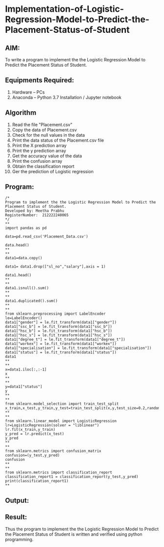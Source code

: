 # Implementation-of-Logistic-Regression-Model-to-Predict-the-Placement-Status-of-Student

## AIM:
To write a program to implement the the Logistic Regression Model to Predict the Placement Status of Student.

## Equipments Required:
1. Hardware – PCs
2. Anaconda – Python 3.7 Installation / Jupyter notebook

## Algorithm
1. Read the file "Placement.csv"
2. Copy the data of Placement.csv
3. Check for the null values in the data
4. Print the data status of the Placement.csv file
5. Print the X prediction array
6. Print the y prediction array
7. Get the accuracy value of the data
8. Print the confusion array 
9. Obtain the classification report
10. Ger the prediction of Logistic regression

## Program:
```
/*
Program to implement the the Logistic Regression Model to Predict the Placement Status of Student.
Developed by: Meetha Prabhu
RegisterNumber:  212222240065
*/
**
import pandas as pd 
 
data=pd.read_csv('Placement_Data.csv')

data.head()
**
**
data1=data.copy()

data1= data1.drop(["sl_no","salary"],axis = 1)

data1.head()
**
**
data1.isnull().sum()
**
**
data1.duplicated().sum()
**
**
from sklearn.preprocessing import LabelEncoder
le=LabelEncoder()
data1["gender"] = le.fit_transform(data1["gender"])
data1["ssc_b"] = le.fit_transform(data1["ssc_b"])
data1["hsc_b"] = le.fit_transform(data1["hsc_b"])
data1["hsc_s"] = le.fit_transform(data1["hsc_s"])
data1["degree_t"] = le.fit_transform(data1["degree_t"])
data1["workex"] = le.fit_transform(data1["workex"])
data1["specialisation"] = le.fit_transform(data1["specialisation"])
data1["status"] = le.fit_transform(data1["status"])
data1
**
**
x=data1.iloc[:,:-1]
x
**
**
y=data1["status"]
y
**
**
from sklearn.model_selection import train_test_split
x_train,x_test,y_train,y_test=train_test_split(x,y,test_size=0.2,random_state=0)
**
**
from sklearn.linear_model import LogisticRegression
lr=LogisticRegression(solver = "liblinear")
lr.fit(x_train,y_train)
y_pred = lr.predict(x_test)
y_pred
**
**
from sklearn.metrics import confusion_matrix
confusion=(y_test,y_pred)
confusion
**
**
from sklearn.metrics import classification_report
classification_report1 = classification_report(y_test,y_pred)
print(classification_report1)
**

```

## Output:



## Result:
Thus the program to implement the the Logistic Regression Model to Predict the Placement Status of Student is written and verified using python programming.
